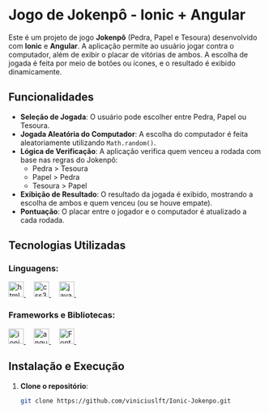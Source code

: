 # Jogo de Jokenpô - Ionic + Angular

Este é um projeto de jogo **Jokenpô** (Pedra, Papel e Tesoura) desenvolvido com **Ionic** e **Angular**. A aplicação permite ao usuário jogar contra o computador, além de exibir o placar de vitórias de ambos. A escolha de jogada é feita por meio de botões ou ícones, e o resultado é exibido dinamicamente.

## Funcionalidades

- **Seleção de Jogada**: O usuário pode escolher entre Pedra, Papel ou Tesoura.
- **Jogada Aleatória do Computador**: A escolha do computador é feita aleatoriamente utilizando `Math.random()`.
- **Lógica de Verificação**: A aplicação verifica quem venceu a rodada com base nas regras do Jokenpô:
  - Pedra > Tesoura
  - Papel > Pedra
  - Tesoura > Papel
- **Exibição de Resultado**: O resultado da jogada é exibido, mostrando a escolha de ambos e quem venceu (ou se houve empate).
- **Pontuação**: O placar entre o jogador e o computador é atualizado a cada rodada.

## Tecnologias Utilizadas

### Linguagens:


<a href="https://developer.mozilla.org/pt-BR/docs/Web/HTML" target="_blank">
  <img src="https://cdn.jsdelivr.net/gh/devicons/devicon/icons/html5/html5-original.svg" height="30" alt="html5 logo" />
</a>
<img width="12" />
  
<a href="https://developer.mozilla.org/pt-BR/docs/Web/CSS" target="_blank">
  <img src="https://cdn.jsdelivr.net/gh/devicons/devicon/icons/css3/css3-original.svg" height="30" alt="css3 logo" />
</a>
<img width="12" />

<a href="https://developer.mozilla.org/pt-BR/docs/Web/JavaScript" target="_blank">
  <img src="https://cdn.jsdelivr.net/gh/devicons/devicon/icons/javascript/javascript-original.svg" height="30" alt="javascript logo" />
</a>
<img width="12" />

### Frameworks e Bibliotecas:

<a href="https://ionicframework.com/" target="_blank">
  <img src="https://cdn.jsdelivr.net/gh/devicons/devicon/icons/ionic/ionic-original.svg" height="30" alt="ionic logo" />
</a>
<img width="12" />

<a href="https://angular.io/" target="_blank">
  <img src="https://cdn.jsdelivr.net/gh/devicons/devicon/icons/angular/angular-original.svg" height="30" alt="angular logo" />
</a>
<img width="12" />

<a href="https://fontawesome.com/" target="_blank">
  <img src="https://static-00.iconduck.com/assets.00/font-awesome-icon-1024x1024-n1norbzq.png" height="30" alt="FontAwesome logo"/>
</a>
<img width="12" />

## Instalação e Execução

1. **Clone o repositório**:

   ```bash
   git clone https://github.com/viniciuslft/Ionic-Jokenpo.git